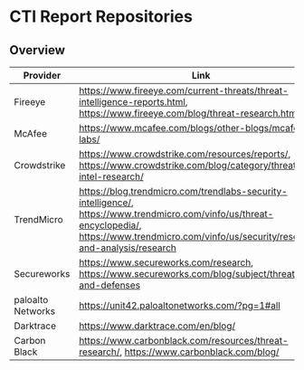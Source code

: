 # CTI Report Repositories

## Overview
| Provider | Link |
| --- | --- |
| Fireeye | https://www.fireeye.com/current-threats/threat-intelligence-reports.html, https://www.fireeye.com/blog/threat-research.html|
| McAfee | https://www.mcafee.com/blogs/other-blogs/mcafee-labs/ |
| Crowdstrike | https://www.crowdstrike.com/resources/reports/, https://www.crowdstrike.com/blog/category/threat-intel-research/ |
| TrendMicro | https://blog.trendmicro.com/trendlabs-security-intelligence/, https://www.trendmicro.com/vinfo/us/threat-encyclopedia/, https://www.trendmicro.com/vinfo/us/security/research-and-analysis/research |
| Secureworks | https://www.secureworks.com/research, https://www.secureworks.com/blog/subject/threats-and-defenses |
| paloalto Networks | https://unit42.paloaltonetworks.com/?pg=1#all |
| Darktrace | https://www.darktrace.com/en/blog/ |
| Carbon Black |  https://www.carbonblack.com/resources/threat-research/, https://www.carbonblack.com/blog/ |